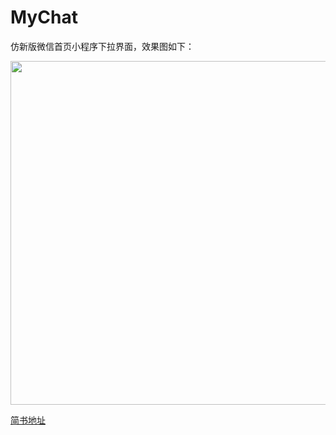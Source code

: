 # MyChat
仿新版微信首页小程序下拉界面，效果图如下：

<img src="https://github.com/guodingyuan/MyChat/blob/master/gif/MyChat.gif" height="550px">

[简书地址](https://www.jianshu.com/p/13bea4fa618a)
